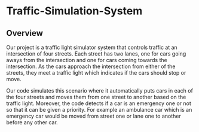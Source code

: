 # Traffic-Simulation-System
## Overview

Our project is a traffic light simulator system that controls traffic at an intersection of four streets. Each street has two lanes, one for cars going aways from the intersection and one for cars coming towards the intersection. As the cars approach the intersection from either of the streets, they meet a traffic light which indicates if the cars should stop or move. 

Our code simulates this scenario where it automatically puts cars in each of the four streets and moves them from one street to another based on the traffic light. Moreover, the code detects if a car is an emergency one or not so that it can be given a priority. For example an ambulance car which is an emergency car would be moved from street one or lane one to another before any other car.